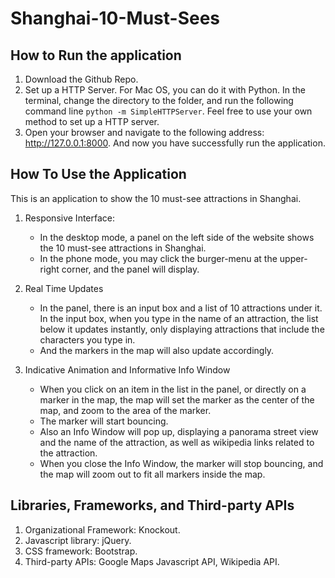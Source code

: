 # Shanghai-10-Must-Sees

## How to Run the application
  1. Download the Github Repo.
  2. Set up a HTTP Server. For Mac OS, you can do it with Python. In the terminal, change the directory to the folder, and run the following command line ```python -m SimpleHTTPServer```. Feel free to use your own method to set up a HTTP server.
  3. Open your browser and navigate to the following address: http://127.0.0.1:8000. And now you have successfully run the application.

## How To Use the Application
  This is an application to show the 10 must-see attractions in Shanghai.
  1. Responsive Interface:
     - In the desktop mode, a panel on the left side of the website shows the 10 must-see attractions in Shanghai.
     - In the phone mode, you may click the burger-menu at the upper-right corner, and the panel will display.

  2. Real Time Updates
     - In the panel, there is an input box and a list of 10 attractions under it. In the input box, when you type in the name of an attraction, the list below it updates instantly, only displaying attractions that include the characters you type in.
     - And the markers in the map will also update accordingly.

  3. Indicative Animation and Informative Info Window
     - When you click on an item in the list in the panel, or directly on a marker in the map, the map will set the marker as the center of the map, and zoom to the area of the marker.
     - The marker will start bouncing.
     - Also an Info Window will pop up, displaying a panorama street view and the name of the attraction, as well as wikipedia links related to the attraction.
     - When you close the Info Window, the marker will stop bouncing, and the map will zoom out to fit all markers inside the map.

## Libraries, Frameworks, and Third-party APIs
  1. Organizational Framework: Knockout.
  2. Javascript library: jQuery.
  3. CSS framework: Bootstrap.
  4. Third-party APIs: Google Maps Javascript API, Wikipedia API.
